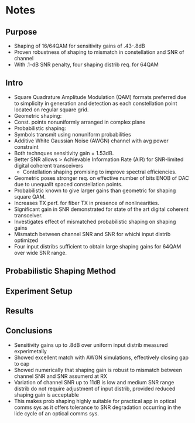 # Notes

## Purpose

- Shaping of 16/64QAM for sensitivity gains of .43-.8dB
- Proven robustness of shaping to mismatch in constellation and SNR of channel
- With .1-dB SNR penalty, four shaping distrib req. for 64QAM

## Intro

- Square Quadrature Amplitude Modulation (QAM) formats preferred due to
  simplicity in generation and detection as each constellation point located on
  regular square grid.
- Geometric shaping:
 - Const. points nonuniformly arranged in complex plane
- Probabilistic shaping:
 - Symbols transmit using nonuniform probabilities
- Additive White Gaussian Noise (AWGN) channel with avg power constraint
 - Both technques sensitivity gain = 1.53dB.
- Better SNR allows > Achievable Information Rate (AIR) for SNR-limited digital
  coherent transceivers
  - Contellation shaping promising to improve spectral efficiencies.
- Geometric poses stronger req. on effective number of bits ENOB of DAC due to
  unequallt spaced constellation points.
- Probabilistic known to give larger gains than geometric for shaping square
  QAM.
 - Increases TX perf. for fiber TX in presence of nonlinearities.
- Significant gain in SNR demonstrated for state of the art digital coherent
  transceiver.
- Investigates effect of mismatched probabilistic shaping on shaping gains
 - Mismatch between channel SNR and SNR for whichi input distrib optimized
- Four input distribs sufficient to obtain large shaping gains for 64QAM over
  wide SNR range.

## Probabilistic Shaping Method



## Experiment Setup



## Results



## Conclusions

- Sensitivity gains up to .8dB over uniform input distrib measured experimetally
 - Showed excellent match with AWGN simulations, effectively closing gap to cap
- Showed numerically that shaping gain is robust to mismatch between channel SNR
  and SNR assumerd at RX
 - Variation of channel SNR up to 11dB is low and medium SNR range distrib do
   not require adjustment of input distrib, provided reduced shaping gain is
   acceptable
- This makes prob shaping highly suitable for practical app in optical comms sys
  as it offers tolerance to SNR degradation occurring in the lide cycle of an
  optical comms sys.
